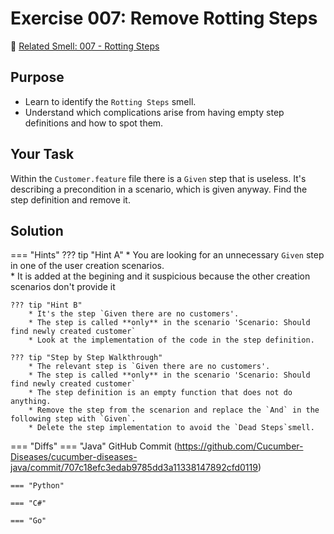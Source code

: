 # Exercise 007: Remove Rotting Steps
:link: [Related Smell: 007 - Rotting Steps](/smells/007-rotting-steps)

## Purpose
* Learn to identify the `Rotting Steps` smell.
* Understand which complications arise from having empty step definitions and how to spot them.

## Your Task
Within the `Customer.feature` file there is a `Given` step that is useless. It's describing a precondition in a scenario, which is given anyway.
Find the step definition and remove it.

## Solution

=== "Hints"
    ??? tip "Hint A"
        * You are looking for an unnecessary `Given` step in one of the user creation scenarios.  
        * It is added at the begining and it suspicious because the other creation scenarios don't provide it

    ??? tip "Hint B"
        * It's the step `Given there are no customers'.
        * The step is called **only** in the scenario 'Scenario: Should find newly created customer`
        * Look at the implementation of the code in the step definition.

    ??? tip "Step by Step Walkthrough"
        * The relevant step is `Given there are no customers'.
        * The step is called **only** in the scenario 'Scenario: Should find newly created customer`
        * The step definition is an empty function that does not do anything.
        * Remove the step from the scenarion and replace the `And` in the following step with `Given`.
        * Delete the step implementation to avoid the `Dead Steps`smell.

=== "Diffs"
    === "Java"
        GitHub Commit (https://github.com/Cucumber-Diseases/cucumber-diseases-java/commit/707c18efc3edab9785dd3a11338147892cfd0119)
    
    === "Python"

    === "C#"

    === "Go"
